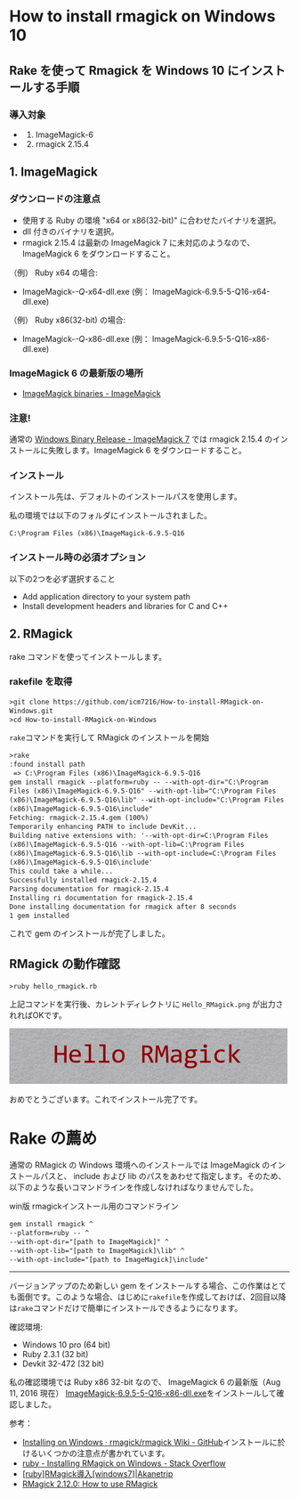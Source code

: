 # How to install rmagick on Windows 10

## Rake を使って Rmagick を Windows 10 にインストールする手順

### 導入対象

*   1. ImageMagick-6
*   2. rmagick 2.15.4

## 1. ImageMagick

### ダウンロードの注意点

*   使用する Ruby の環境 "x64 or x86(32-bit)" に合わせたバイナリを選択。
*   dll 付きのバイナリを選択。
*   rmagick 2.15.4 は最新の ImageMagick 7 に未対応のようなので、ImageMagick 6 をダウンロードすること。

（例） Ruby x64 の場合:
*   ImageMagick-*-Q*-x64-dll.exe (例： ImageMagick-6.9.5-5-Q16-x64-dll.exe)

（例） Ruby x86(32-bit) の場合:
*   ImageMagick-*-Q*-x86-dll.exe (例： ImageMagick-6.9.5-5-Q16-x86-dll.exe)

### ImageMagick 6 の最新版の場所

*   [ImageMagick binaries - ImageMagick](http://www.imagemagick.org/download/binaries/)

### 注意!

通常の [Windows Binary Release - ImageMagick 7](http://www.imagemagick.org/script/binary-releases.php#windows) では rmagick 2.15.4 のインストールに失敗します。ImageMagick 6 をダウンロードすること。


### インストール

インストール先は、デフォルトのインストールパスを使用します。

私の環境では以下のフォルダにインストールされました。
```
C:\Program Files (x86)\ImageMagick-6.9.5-Q16
```

### インストール時の必須オプション

以下の2つを必ず選択すること

*   Add application directory to your system path
*   Install development headers and libraries for C and C++


## 2. RMagick

rake コマンドを使ってインストールします。

### rakefile を取得

```
>git clone https://github.com/icm7216/How-to-install-RMagick-on-Windows.git
>cd How-to-install-RMagick-on-Windows

```

`rake`コマンドを実行して RMagick のインストールを開始
```
>rake
:found install path
 => C:\Program Files (x86)\ImageMagick-6.9.5-Q16
gem install rmagick --platform=ruby -- --with-opt-dir="C:\Program Files (x86)\ImageMagick-6.9.5-Q16" --with-opt-lib="C:\Program Files (x86)\ImageMagick-6.9.5-Q16\lib" --with-opt-include="C:\Program Files (x86)\ImageMagick-6.9.5-Q16\include"
Fetching: rmagick-2.15.4.gem (100%)
Temporarily enhancing PATH to include DevKit...
Building native extensions with: '--with-opt-dir=C:\Program Files (x86)\ImageMagick-6.9.5-Q16 --with-opt-lib=C:\Program Files (x86)\ImageMagick-6.9.5-Q16\lib --with-opt-include=C:\Program Files (x86)\ImageMagick-6.9.5-Q16\include'
This could take a while...
Successfully installed rmagick-2.15.4
Parsing documentation for rmagick-2.15.4
Installing ri documentation for rmagick-2.15.4
Done installing documentation for rmagick after 8 seconds
1 gem installed
```
これで gem のインストールが完了しました。



## RMagick の動作確認

```
>ruby hello_rmagick.rb
```

上記コマンドを実行後、カレントディレクトリに `Hello_RMagick.png` が出力されればOKです。

![Hello_RMagick.png](./img/Hello_RMagick.png)

おめでとうございます。これでインストール完了です。


# Rake の薦め

通常の RMagick の Windows 環境へのインストールでは ImageMagick のインストールパスと、 include および lib のパスをあわせて指定します。そのため、以下のような長いコマンドラインを作成しなければなりませんでした。

win版 rmagickインストール用のコマンドライン
```
gem install rmagick ^
--platform=ruby -- ^
--with-opt-dir="[path to ImageMagick]" ^
--with-opt-lib="[path to ImageMagick]\lib" ^
--with-opt-include="[path to ImageMagick]\include"
```

----

バージョンアップのため新しい gem をインストールする場合、この作業はとても面倒です。このような場合、はじめに`rakefile`を作成しておけば、2回目以降は`rake`コマンドだけで簡単にインストールできるようになります。



確認環境:

*   Windows 10 pro (64 bit)
*   Ruby 2.3.1 (32 bit)
*   Devkit 32-472 (32 bit)

私の確認環境では Ruby x86 32-bit なので、 ImageMagick 6 の最新版（Aug 11, 2016 現在） [ImageMagick-6.9.5-5-Q16-x86-dll.exe](http://www.imagemagick.org/download/binaries/ImageMagick-6.9.5-5-Q16-x86-dll.exe)をインストールして確認しました。


参考：

* [Installing on Windows · rmagick/rmagick Wiki - GitHub](https://github.com/rmagick/rmagick/wiki/Installing-on-Windows)インストールに於けるいくつかの注意点が書かれています。
* [ruby - Installing RMagick on Windows - Stack Overflow](http://stackoverflow.com/questions/36242042/installing-rmagick-on-windows)
* [[ruby]RMagick導入[windows7]|Akanetrip](http://hatobane.github.io/uncategorized/rmagick-install/)
* [RMagick 2.12.0: How to use RMagick](https://rmagick.github.io/usage.html#annotation)

